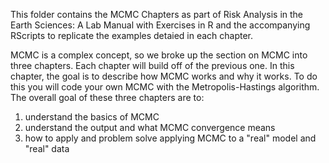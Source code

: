 This folder contains the MCMC Chapters as part of Risk Analysis in the Earth Sciences: A Lab Manual with Exercises in R and the accompanying RScripts to replicate the examples detaied in each chapter.

MCMC is a complex concept, so we broke up the section on MCMC into three chapters. Each chapter will build off of the previous one. In this chapter, the goal is to describe how MCMC works and why it works. To do this you will code your own MCMC with the Metropolis-Hastings algorithm. The overall goal of these three chapters are to:

1. understand the basics of MCMC
2. understand the output and what MCMC convergence means
3. how to apply and problem solve applying MCMC to a "real" model and "real" data
